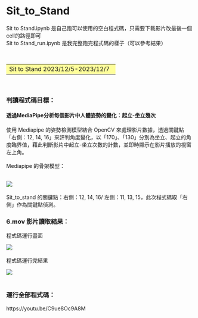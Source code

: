 # Sit_to_Stand

Sit to Stand.ipynb 是自己跑可以使用的空白程式碼，只需要下載影片改最後一個cell的路徑即可<br>
Sit to Stand_run.ipynb 是我完整跑完程式碼的樣子（可以參考結果）


&emsp;<font size=6><table><tr><td bgcolor=#ffff99> 
Sit to Stand 2023/12/5-2023/12/7&ensp; </td></tr></table></font>
<br>
<h3>判讀程式碼目標：</h3>
<h4>透過MediaPipe分析每個影片中人體姿勢的變化：起立-坐立幾次</h4> 

使用 Mediapipe 的姿勢檢測模型結合 OpenCV 來處理影片數據，透過關鍵點「右側：12, 14, 16」來評判角度變化，以「170」、「130」分別為坐立、起立的角度臨界值，藉此判斷影片中起立-坐立次數的計數，並即時顯示在影片播放的視窗左上角。
<br>
<br>
Mediapipe 的骨架模型：
<br>
<br>

![](https://imgur.com/C98MGPb.png)<br>
<br>
Sit_to_stand 的關鍵點：右側：12, 14, 16/ 左側：11, 13, 15，此次程式碼取「右側」作為關鍵點偵測。
<br>

<h3>6.mov 影片讀取結果：</h3>
程式碼運行畫面<br>

![](https://imgur.com/HQbCSQ0.png)<br>
<br>
程式碼運行完結果<br>

![](https://imgur.com/kVSayuH.png)<br>
<br>

<h3>運行全部程式碼：</h3>
https://youtu.be/C9ue8Oc9A8M
<br>
<br>
<br>
